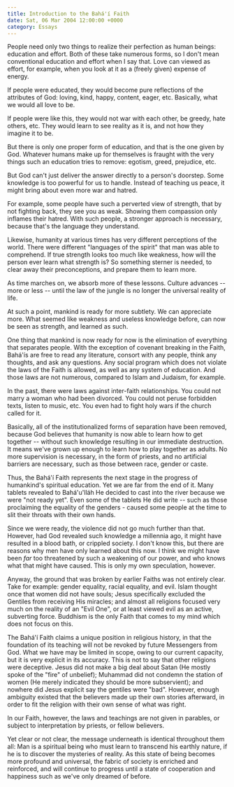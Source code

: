 ```yaml
---
title: Introduction to the Bahá'í Faith
date: Sat, 06 Mar 2004 12:00:00 +0000
category: Essays
---
```


People need only two things to realize their perfection as human beings:
education and effort.  Both of these take numerous forms, so I don't
mean conventional education and effort when I say that.  Love can viewed
as effort, for example, when you look at it as a (freely given) expense
of energy.

If people were educated, they would become pure reflections of the
attributes of God: loving, kind, happy, content, eager, etc.  Basically,
what we would all love to be.

If people were like this, they would not war with each other, be greedy,
hate others, etc.  They would learn to see reality as it is, and not how
they imagine it to be.

But there is only one proper form of education, and that is the one
given by God.  Whatever humans make up for themselves is fraught with
the very things such an education tries to remove: egotism, greed,
prejudice, etc.

But God can't just deliver the answer directly to a person's doorstep.
Some knowledge is too powerful for us to handle.  Instead of teaching us
peace, it might bring about even more war and hatred.

For example, some people have such a perverted view of strength, that by
not fighting back, they see you as weak.  Showing them compassion only
inflames their hatred.  With such people, a stronger approach is
necessary, because that's the language they understand.

Likewise, humanity at various times has very different perceptions of
the world.  There were different "languages of the spirit" that man was
able to comprehend.  If true strength looks too much like weakness, how
will the person ever learn what strength is?  So something sterner is
needed, to clear away their preconceptions, and prepare them to learn
more.

As time marches on, we absorb more of these lessons.  Culture advances
-- more or less -- until the law of the jungle is no longer the
universal reality of life.

At such a point, mankind is ready for more subtlety.  We can appreciate
more.  What seemed like weakness and useless knowledge before, can now
be seen as strength, and learned as such.

One thing that mankind is now ready for now is the elimination of
everything that separates people.  With the exception of covenant
breaking in the Faith, Bahá'ís are free to read any literature, consort
with any people, think any thoughts, and ask any questions.  Any social
program which does not violate the laws of the Faith is allowed, as well
as any system of education.  And those laws are not numerous, compared
to Islam and Judaism, for example.

In the past, there were laws against inter-faith relationships.  You
could not marry a woman who had been divorced.  You could not peruse
forbidden texts, listen to music, etc.  You even had to fight holy wars
if the church called for it.

Basically, all of the institutionalized forms of separation have been
removed, because God believes that humanity is now able to learn how to
get together -- without such knowledge resulting in our immediate
destruction.  It means we've grown up enough to learn how to play
together as adults.  No more supervision is necessary, in the form of
priests, and no artificial barriers are necessary, such as those between
race, gender or caste.

Thus, the Bahá'í Faith represents the next stage in the progress of
humankind's spiritual education.  Yet we are far from the end of it.
Many tablets revealed to Bahá'u'lláh He decided to cast into the river
because we were "not ready yet".  Even some of the tablets He did write
-- such as those proclaiming the equality of the genders - caused some
people at the time to slit their throats with their own hands.

Since we were ready, the violence did not go much further than that.
However, had God revealed such knowledge a millennia ago, it might have
resulted in a blood bath, or crippled society.  I don't know this, but
there are reasons why men have only learned about this now.  I think we
might have been *far* too threatened by such a weakening of our power, and
who knows what that might have caused.  This is only my own speculation,
however.

Anyway, the ground that was broken by earlier Faiths was not entirely
clear.  Take for example: gender equality, racial equality, and evil.
Islam thought once that women did not have souls; Jesus specifically
excluded the Gentiles from receiving His miracles; and almost all
religions focused very much on the reality of an "Evil One", or at least
viewed evil as an active, subverting force.  Buddhism is the only Faith
that comes to my mind which does not focus on this.

The Bahá'í Faith claims a unique position in religious history, in that
the foundation of its teaching will not be revoked by future Messengers
from God.  What we have may be limited in scope, owing to our current
capacity, but it is very explicit in its accuracy.  This is not to say
that other religions were deceptive.  Jesus did not make a big deal
about Satan (He mostly spoke of the "fire" of unbelief); Muhammad did
not condemn the station of women (He merely indicated they should be
more subservient); and nowhere did Jesus explicit say the gentiles were
"bad".  However, enough ambiguity existed that the believers made up
their own stories afterward, in order to fit the religion with their own
sense of what was right.

In our Faith, however, the laws and teachings are not given in parables,
or subject to interpretation by priests, or fellow believers.

Yet clear or not clear, the message underneath is identical throughout
them all: Man is a spiritual being who must learn to transcend his
earthly nature, if he is to discover the mysteries of reality.  As this
state of being becomes more profound and universal, the fabric of
society is enriched and reinforced, and will continue to progress until
a state of cooperation and happiness such as we've only dreamed of
before.


